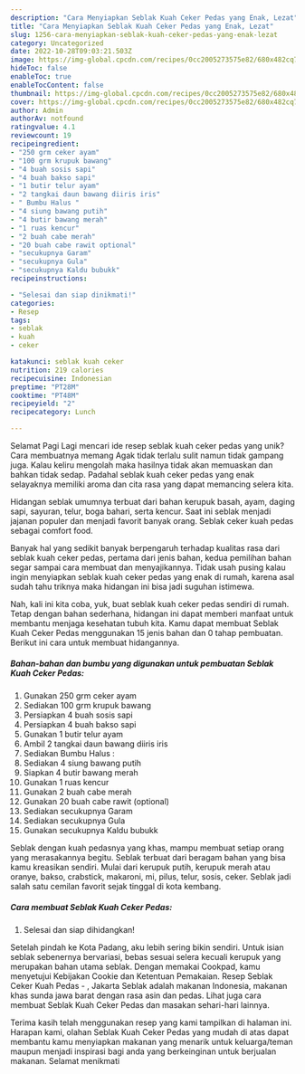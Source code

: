 ```yaml
---
description: "Cara Menyiapkan Seblak Kuah Ceker Pedas yang Enak, Lezat"
title: "Cara Menyiapkan Seblak Kuah Ceker Pedas yang Enak, Lezat"
slug: 1256-cara-menyiapkan-seblak-kuah-ceker-pedas-yang-enak-lezat
category: Uncategorized
date: 2022-10-28T09:03:21.503Z
image: https://img-global.cpcdn.com/recipes/0cc2005273575e82/680x482cq70/seblak-kuah-ceker-pedas-foto-resep-utama.jpg
hideToc: false
enableToc: true
enableTocContent: false
thumbnail: https://img-global.cpcdn.com/recipes/0cc2005273575e82/680x482cq70/seblak-kuah-ceker-pedas-foto-resep-utama.jpg
cover: https://img-global.cpcdn.com/recipes/0cc2005273575e82/680x482cq70/seblak-kuah-ceker-pedas-foto-resep-utama.jpg
author: Admin
authorAv: notfound
ratingvalue: 4.1
reviewcount: 19
recipeingredient:
- "250 grm ceker ayam"
- "100 grm krupuk bawang"
- "4 buah sosis sapi"
- "4 buah bakso sapi"
- "1 butir telur ayam"
- "2 tangkai daun bawang diiris iris"
- " Bumbu Halus "
- "4 siung bawang putih"
- "4 butir bawang merah"
- "1 ruas kencur"
- "2 buah cabe merah"
- "20 buah cabe rawit optional"
- "secukupnya Garam"
- "secukupnya Gula"
- "secukupnya Kaldu bubukk"
recipeinstructions:

- "Selesai dan siap dinikmati!"
categories:
- Resep
tags:
- seblak
- kuah
- ceker

katakunci: seblak kuah ceker 
nutrition: 219 calories
recipecuisine: Indonesian
preptime: "PT28M"
cooktime: "PT48M"
recipeyield: "2"
recipecategory: Lunch

---
```



Selamat Pagi Lagi mencari ide resep seblak kuah ceker pedas yang unik? Cara membuatnya memang Agak tidak terlalu sulit namun tidak gampang juga. Kalau keliru mengolah maka hasilnya tidak akan memuaskan dan bahkan tidak sedap. Padahal seblak kuah ceker pedas yang enak selayaknya memiliki aroma dan cita rasa yang dapat memancing selera kita.


Hidangan seblak umumnya terbuat dari bahan kerupuk basah, ayam, daging sapi, sayuran, telur, boga bahari, serta kencur. Saat ini seblak menjadi jajanan populer dan menjadi favorit banyak orang. Seblak ceker kuah pedas sebagai comfort food.

Banyak hal yang sedikit banyak berpengaruh terhadap kualitas rasa dari seblak kuah ceker pedas, pertama dari jenis bahan, kedua pemilihan bahan segar sampai cara membuat dan menyajikannya. Tidak usah pusing kalau ingin menyiapkan seblak kuah ceker pedas yang enak di rumah, karena asal sudah tahu triknya maka hidangan ini bisa jadi suguhan istimewa.


Nah, kali ini kita coba, yuk, buat seblak kuah ceker pedas sendiri di rumah. Tetap dengan bahan sederhana, hidangan ini dapat memberi manfaat untuk membantu menjaga kesehatan tubuh kita. Kamu dapat membuat Seblak Kuah Ceker Pedas menggunakan 15 jenis bahan dan 0 tahap pembuatan. Berikut ini cara untuk membuat hidangannya.

<!--inarticleads1-->

##### Bahan-bahan dan bumbu yang digunakan untuk pembuatan Seblak Kuah Ceker Pedas:

1. Gunakan 250 grm ceker ayam
1. Sediakan 100 grm krupuk bawang
1. Persiapkan 4 buah sosis sapi
1. Persiapkan 4 buah bakso sapi
1. Gunakan 1 butir telur ayam
1. Ambil 2 tangkai daun bawang diiris iris
1. Sediakan  Bumbu Halus :
1. Sediakan 4 siung bawang putih
1. Siapkan 4 butir bawang merah
1. Gunakan 1 ruas kencur
1. Gunakan 2 buah cabe merah
1. Gunakan 20 buah cabe rawit (optional)
1. Sediakan secukupnya Garam
1. Sediakan secukupnya Gula
1. Gunakan secukupnya Kaldu bubukk


Seblak dengan kuah pedasnya yang khas, mampu membuat setiap orang yang merasakannya begitu. Seblak terbuat dari beragam bahan yang bisa kamu kreasikan sendiri. Mulai dari kerupuk putih, kerupuk merah atau oranye, bakso, crabstick, makaroni, mi, pilus, telur, sosis, ceker. Seblak jadi salah satu cemilan favorit sejak tinggal di kota kembang. 

<!--inarticleads2-->

##### Cara membuat Seblak Kuah Ceker Pedas:


1. Selesai dan siap dihidangkan!

Setelah pindah ke Kota Padang, aku lebih sering bikin sendiri. Untuk isian seblak sebenernya bervariasi, bebas sesuai selera kecuali kerupuk yang merupakan bahan utama seblak. Dengan memakai Cookpad, kamu menyetujui Kebijakan Cookie dan Ketentuan Pemakaian. Resep Seblak Ceker Kuah Pedas - , Jakarta Seblak adalah makanan Indonesia, makanan khas sunda jawa barat dengan rasa asin dan pedas. Lihat juga cara membuat Seblak Kuah Ceker Pedas dan masakan sehari-hari lainnya. 

Terima kasih telah menggunakan resep yang kami tampilkan di halaman ini. Harapan kami, olahan Seblak Kuah Ceker Pedas yang mudah di atas dapat membantu kamu menyiapkan makanan yang menarik untuk keluarga/teman maupun menjadi inspirasi bagi anda yang berkeinginan untuk berjualan makanan. Selamat menikmati
